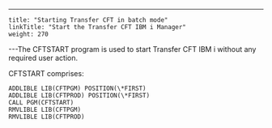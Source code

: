 ---
    title: "Starting Transfer CFT in batch mode"
    linkTitle: "Start the Transfer CFT IBM i Manager"
    weight: 270
---The CFTSTART program is used to start Transfer CFT IBM i without any required user action.

CFTSTART comprises:

```
ADDLIBLE LIB(CFTPGM) POSITION(\*FIRST)
ADDLIBLE LIB(CFTPROD) POSITION(\*FIRST)
CALL PGM(CFTSTART)
RMVLIBLE LIB(CFTPGM)
RMVLIBLE LIB(CFTPROD)
```
